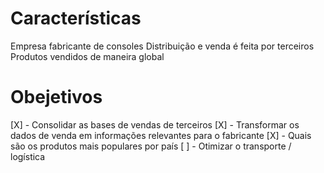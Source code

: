 # Características
Empresa fabricante de consoles
Distribuição e venda é feita por terceiros
Produtos vendidos de maneira global

# Obejetivos
[X] - Consolidar as bases de vendas de terceiros
[X] - Transformar os dados de venda em informações relevantes para o fabricante
[X] - Quais são os produtos mais populares por país
[ ] - Otimizar o transporte / logística

